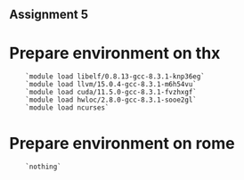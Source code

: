 ## Assignment 5

# Prepare environment on thx
        `module load libelf/0.8.13-gcc-8.3.1-knp36eg`
        `module load llvm/15.0.4-gcc-8.3.1-m6h54vu`
        `module load cuda/11.5.0-gcc-8.3.1-fvzhxgf`
        `module load hwloc/2.8.0-gcc-8.3.1-sooe2gl`
        `module load ncurses`

# Prepare environment on rome
      	`nothing`
